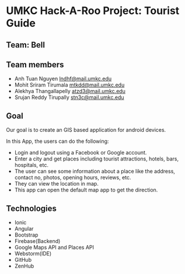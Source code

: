 # UMKC Hack-A-Roo Project: Tourist Guide

## Team: Bell

## Team members

- Anh Tuan Nguyen lndhf@mail.umkc.edu
- Mohit Sriram Tirumala mtkdd@mail.umkc.edu
- Alekhya Thangallapelly atzd3@mail.umkc.edu
- Srujan Reddy Tirupally stn3c@mail.umkc.edu



## Goal
Our goal is to create an GIS based application for android devices. 

In this App, the users can do the following:

- Login and logout using a Facebook or Google account.
- Enter a city and get places including tourist attractions, hotels, bars, hospitals, etc.
- The user can see some information about a place like the address, contact no, photos, opening hours, reviews, etc.
- They can view the location in map.
- This app can open the default map app to get the direction.

## Technologies

- Ionic
- Angular
- Bootstrap
- Firebase(Backend)
- Google Maps API and Places API
- Webstorm(IDE)
- GitHub
- ZenHub

